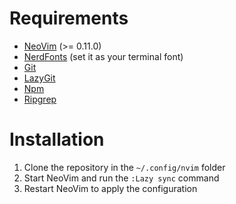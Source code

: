 # Requirements

- [NeoVim](https://github.com/neovim/neovim/blob/master/INSTALL.md) (>= 0.11.0)
- [NerdFonts](https://www.nerdfonts.com/font-downloads) (set it as your terminal font)
- [Git](https://git-scm.com/downloads)
- [LazyGit](https://github.com/jesseduffield/lazygit?tab=readme-ov-file#installation)
- [Npm](https://docs.npmjs.com/downloading-and-installing-node-js-and-npm)
- [Ripgrep](https://github.com/BurntSushi/ripgrep?tab=readme-ov-file#installation)

# Installation

1. Clone the repository in the ```~/.config/nvim``` folder
2. Start NeoVim and run the ```:Lazy sync``` command
3. Restart NeoVim to apply the configuration
